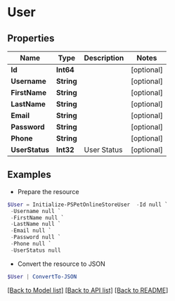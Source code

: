 # User
## Properties

Name | Type | Description | Notes
------------ | ------------- | ------------- | -------------
**Id** | **Int64** |  | [optional] 
**Username** | **String** |  | [optional] 
**FirstName** | **String** |  | [optional] 
**LastName** | **String** |  | [optional] 
**Email** | **String** |  | [optional] 
**Password** | **String** |  | [optional] 
**Phone** | **String** |  | [optional] 
**UserStatus** | **Int32** | User Status | [optional] 

## Examples

- Prepare the resource
```powershell
$User = Initialize-PSPetOnlineStoreUser  -Id null `
 -Username null `
 -FirstName null `
 -LastName null `
 -Email null `
 -Password null `
 -Phone null `
 -UserStatus null
```

- Convert the resource to JSON
```powershell
$User | ConvertTo-JSON
```

[[Back to Model list]](../README.md#documentation-for-models) [[Back to API list]](../README.md#documentation-for-api-endpoints) [[Back to README]](../README.md)


